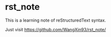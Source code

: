 # rst_note
This is a learning note of reStructuredText syntax.

Just visit <https://github.com/WangXin93/rst_note/>
